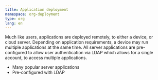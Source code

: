 ```yaml
---
title: Application deployment
namespace: org-deployment
type: org
lang: en
---
```


Much like users, applications are deployed remotely, to either a device, or cloud server. Depending on application requirements, a device may run multiple applications at the same time. All server applications are pre-configured to allow user authentication via LDAP which allows for a single account, to access multiple applications.

- Many popular server applications
- Pre-configured with LDAP
